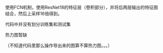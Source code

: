 使用FCN机制，使用ResNet18的特征层（卷积部分），并将后两层输出的特征图结合，然后上采样16倍得到。

代码中并没有划分训练集和测试集

热力图暂缺

（不知道代码里那么操作导出来的图算不算热力图。。。）
